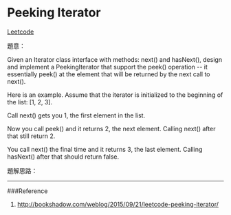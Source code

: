 # Peeking Iterator

[Leetcode](https://leetcode.com/problems/peeking-iterator/)

題意：

Given an Iterator class interface with methods: next() and hasNext(), design and implement a PeekingIterator that support the peek() operation -- it essentially peek() at the element that will be returned by the next call to next().

Here is an example. Assume that the iterator is initialized to the beginning of the list: [1, 2, 3].

Call next() gets you 1, the first element in the list.

Now you call peek() and it returns 2, the next element. Calling next() after that still return 2.

You call next() the final time and it returns 3, the last element. Calling hasNext() after that should return false.

題解思路：






---
###Reference
1. http://bookshadow.com/weblog/2015/09/21/leetcode-peeking-iterator/